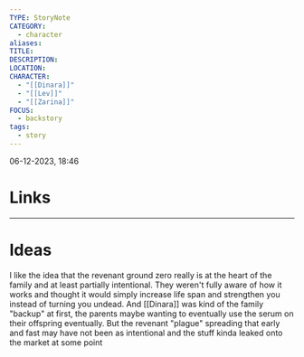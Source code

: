 ```yaml
---
TYPE: StoryNote
CATEGORY:
  - character
aliases: 
TITLE: 
DESCRIPTION: 
LOCATION: 
CHARACTER:
  - "[[Dinara]]"
  - "[[Lev]]"
  - "[[Zarina]]"
FOCUS:
  - backstory
tags:
  - story
---
```


06-12-2023, 18:46



# Links



- - - 
# Ideas


I like the idea that the revenant ground zero really is at the heart of the family and at least partially intentional. They weren't fully aware of how it works and thought it would simply increase life span and strengthen you instead of turning you undead. And [[Dinara]] was kind of the family "backup" at first, the parents maybe wanting to eventually use the serum on their offspring eventually. But the revenant "plague" spreading that early and fast may have not been as intentional and the stuff kinda leaked onto the market at some point
